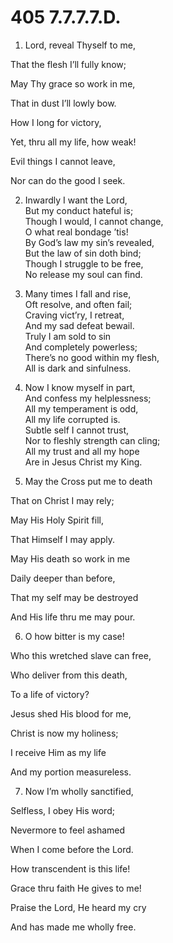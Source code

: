 # 405 7.7.7.7.D.

1.  Lord, reveal Thyself to me,

That the flesh I’ll fully know;

May Thy grace so work in me,

That in dust I’ll lowly bow.

How I long for victory,

Yet, thru all my life, how weak!

Evil things I cannot leave,

Nor can do the good I seek.

2.  Inwardly I want the Lord,\
But my conduct hateful is;\
Though I would, I cannot change,\
O what real bondage ’tis!\
By God’s law my sin’s revealed,\
But the law of sin doth bind;\
Though I struggle to be free,\
No release my soul can find.

3.  Many times I fall and rise,\
Oft resolve, and often fail;\
Craving vict’ry, I retreat,\
And my sad defeat bewail.\
Truly I am sold to sin\
And completely powerless;\
There’s no good within my flesh,\
All is dark and sinfulness.

4.  Now I know myself in part,\
And confess my helplessness;\
All my temperament is odd,\
All my life corrupted is.\
Subtle self I cannot trust,\
Nor to fleshly strength can cling;\
All my trust and all my hope\
Are in Jesus Christ my King.

5.  May the Cross put me to death

That on Christ I may rely;

May His Holy Spirit fill,

That Himself I may apply.

May His death so work in me

Daily deeper than before,

That my self may be destroyed

And His life thru me may pour.

6.  O how bitter is my case!

Who this wretched slave can free,

Who deliver from this death,

To a life of victory?

Jesus shed His blood for me,

Christ is now my holiness;

I receive Him as my life

And my portion measureless.

7.  Now I’m wholly sanctified,

Selfless, I obey His word;

Nevermore to feel ashamed

When I come before the Lord.

How transcendent is this life!

Grace thru faith He gives to me!

Praise the Lord, He heard my cry

And has made me wholly free.

